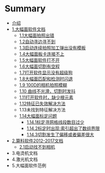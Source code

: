 # Summary

* [介绍](README.md)
* [1.大幅面软件文档](chapter1.md)
  * [1.1大幅面拍照出错](chapter1/11da-fu-mian-qi-dong-shi-xian-shi-xiang-ji-you-xiang-ji.md)
  * [1.2自动寻边寻不到](chapter1/12zi-dong-xun-bian-xun-bu-dao.md)
  * [1.3启动连续拍照加工弹出没有模板](chapter1/13qi-dong-lian-xu-pai-zhao-jia-gong-dan-chu-mei-you-mo-ban.md)
  * [1.4大幅面板卡连接不上](chapter1/14da-fu-mian-ban-qia-lian-jie-bu-shang.md)
  * [1.5大幅面软件打不开](chapter1/15da-fu-mian-ruan-jian-da-bu-kai.md)
  * [1.6大幅面切割有空程](chapter1/16da-fu-mian-qie-ge-you-kong-cheng.md)
  * [1.7打开软件显示没有超级狗](chapter1/17da-kai-ruan-jian-xian-shi-mei-you-chao-ji-gou.md)
  * [1.8大幅面匹配和检测时闪退](chapter1/18da-fu-mian-pi-pei-he-jian-ce-shi-shan-tui.md)
  * [1.9 100D的相机拍照模糊](chapter1/19-100dde-xiang-ji-pai-zhao-mo-hu.md)
  * [1.10 曲线不光滑，切割时发抖](chapter1/110-qu-xian-bu-guang-hua-ff0c-qie-ge-shi-fa-dou.md)
  * [1.11打开软件时，缺少根元素](chapter1/111da-kai-ruan-jian-shi-ff0c-que-shao-gen-yuan-su.md)
  * [1.12特征已失效解决方法](chapter1/112te-zheng-yi-shi-xiao-jie-jue-fang-fa.md)
  * 1.13未找到特征解决方法
  * [1.14大幅面标定问题](chapter1/114da-fu-mian-biao-ding-wen-ti.md)
    * [1.14.1标定寻网格线段数目过少](chapter1/114da-fu-mian-biao-ding-wen-ti/1141biao-ding-xun-wang-ge-xian-duan-shu-mu-guo-shao.md)
    * [1.14.2标定时出现:索引超出了数组界限](chapter1/114da-fu-mian-biao-ding-wen-ti/1142biao-ding-shi-chu-73b03a-suo-yin-chao-chu-le-shu-zu-jie-xian.md)
    * [1.14.3切割发生了偏移或者偏差很大](chapter1/114da-fu-mian-biao-ding-wen-ti/1143qie-ge-fa-sheng-le-pian-yi-huo-zhe-pian-cha-hen-da.md)
* [2.算料软件2012-2017文档](2suan-liao-ruan-jian-2012-2017-wen-dang.md)
  * [2.1启动找不到相机](2suan-liao-ruan-jian-2012-2017-wen-dang/21qi-dong-zhao-bu-dao-xiang-ji.md)
* 3.电烫机文档
* 4.激光机文档
* 5.大幅面软件范例


